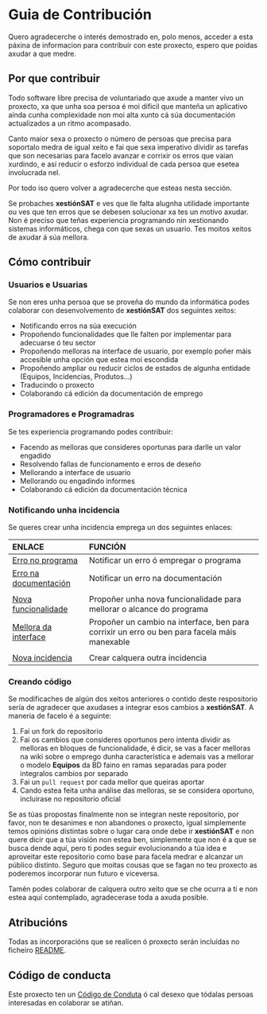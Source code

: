 # Guia de Contribución

Quero agradecerche o interés demostrado en, polo menos, acceder a esta páxina de informacion para contribuír con este proxecto, espero que poidas axudar a que medre.

## Por que contribuir

Todo software libre precisa de voluntariado que axude a manter vivo un proxecto, xa que unha soa persoa é moi dificil que manteña un aplicativo aínda cunha complexidade non moi alta xunto cá súa documentación actualizados a un ritmo acompasado.

Canto maior sexa o proxecto o número de persoas que precisa para soportalo medra de igual xeito e fai que sexa imperativo dividir as tarefas que son necesarias para facelo avanzar e corrixir os erros que vaian xurdindo, e así reducir o esforzo individual de cada persoa que esetea involucrada nel.

Por todo iso quero volver a agradecerche que esteas nesta sección.

Se probaches **xestiónSAT** e ves que lle falta alugnha utilidade importante ou ves que ten erros que se debesen solucionar xa tes un motivo axudar. Non é preciso que teñas experiencia programando nin xestionando sistemas informáticos, chega con que sexas un usuario. Tes moitos xeitos de axudar á súa mellora.

## Cómo contribuir

### Usuarios e Usuarias
Se non eres unha persoa que se proveña do mundo da informática podes colaborar con desenvolvemento de **xestiónSAT** dos seguintes xeitos:

* Notificando erros na súa execución
* Propoñendo funcionalidades que lle falten por implementar para adecuarse ó teu sector
* Propoñendo melloras na interface de usuario, por exemplo poñer máis accesible unha opción que estea moi escondida
* Propoñendo ampliar ou reducir ciclos de estados de algunha entidade (Equipos, Incidencias, Produtos...)
* Traducindo o proxecto
* Colaborando cá edición da documentación de emprego

### Programadores e Programadras

Se tes experiencia programando podes contribuir:

* Facendo as melloras que consideres oportunas para darlle un valor engadido
* Resolvendo fallas de funcionamento e erros de deseño
* Mellorando a interface de usuario
* Mellorando ou engadindo informes
* Colaborando cá edición da documentación técnica

### Notificando unha incidencia

Se queres crear unha incidencia emprega un dos seguintes enlaces:

| ENLACE                                    | FUNCIÓN
|:-                                         |:-
| [Erro no programa][ErroPrograma]          | Notificar un erro ó empregar o programa
| [Erro na documentación][ErroDoc]          | Notificar un erro na documentación
|                                           |
| [Nova funcionalidade][NovaFunionalidade]  | Propoñer unha nova funcionalidade para mellorar o alcance do programa
| [Mellora da interface][MelloraInterface]  | Propoñer un cambio na interface, ben para corrixir un erro ou ben para facela máis manexable
|                                           |
| [Nova incidencia][NovaIncidencia]         | Crear calquera outra incidencia



### Creando código

Se modificaches de algún dos xeitos anteriores o contido deste respositorio sería de agradecer que axudases a integrar esos cambios a **xestiónSAT**. A maneria de facelo é a seguinte:

1. Fai un fork do repositorio
2. Fai os cambios que consideres oportunos pero intenta dividir as melloras en bloques de funcionalidade, é dicir, se vas a facer melloras na wiki sobre o emprego dunha característica e ademais vas a mellorar o modelo **Equipos** da BD faino en ramas separadas para poder integralos cambios por separado
3. Fai un `pull request` por cada mellor que queiras aportar
4. Cando estea feita unha análise das melloras, se se considera oportuno, incluirase no repositorio oficial

Se as túas propostas finalmente non se integran neste repositorio, por favor, non te desanimes e non abandones o proxecto, igual simplemente temos opinións distintas sobre o lugar cara onde debe ir **xestiónSAT** e non quere dicir que a túa visión non estea ben, simplemente que non é a que se busca dende aquí, pero ti podes seguir evolucionando a túa idea e aproveitar este repositorio como base para facela medrar e alcanzar un público distinto. Seguro que moitas cousas que se fagan no teu proxecto as poderemos incorporar nun futuro e viceversa.

Tamén podes colaborar de calquera outro xeito que se che ocurra a ti e non estea aquí contemplado, agradecerase toda a axuda posible.

## Atribucións
Todas as incorporacións que se realicen ó proxecto serán incluídas no ficheiro [README].

## Código de conducta

Este proxecto ten un [Código de Conduta] ó cal desexo que tódalas persoas interesadas en colaborar se atiñan. 

[//]: # (Listado dos links empregados)

   [README]: <README.md>
   [Código de Conduta]: <CODE_OF_CONDUCT_GL.md>

   <!-- Issues -->
   
   [ErroPrograma]: <https://gitlab.iessanclemente.net/damo/a18franciscogc/issues/new?issuable_template=bug_software&issue[title]=Erro%20Programa>
   [ErroDoc]: <https://gitlab.iessanclemente.net/damo/a18franciscogc/issues/new?issuable_template=bug_doc&issue[title]=Erro%20Documentacion>

   [NovaFunionalidade]: <https://gitlab.iessanclemente.net/damo/a18franciscogc/issues/new?issuable_template=new_function&issue[title]=Nova%20Funcionaladiade>
   [MelloraInterface]: <https://gitlab.iessanclemente.net/damo/a18franciscogc/issues/new?issuable_template=frontend&issue[title]=Mellora%20da%20Interface>

   [NovaIncidencia]: <https://gitlab.iessanclemente.net/damo/a18franciscogc/issues/new?issuable_template=new_issue&issue[title]=Novo%20Incidencia>